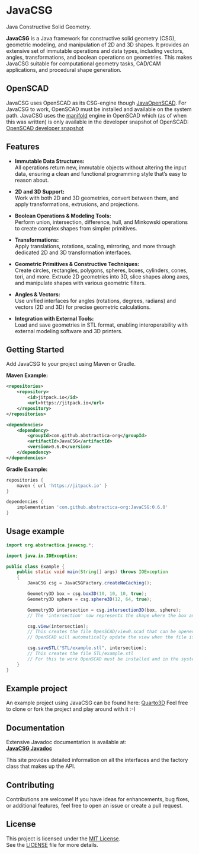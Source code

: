 # JavaCSG
Java Constructive Solid Geometry. 

**JavaCSG** is a Java framework for constructive solid geometry (CSG), geometric modeling, and manipulation of 2D and 3D shapes. It provides an extensive set of immutable operations and data types, including vectors, angles, transformations, and boolean operations on geometries. This makes JavaCSG suitable for computational geometry tasks, CAD/CAM applications, and procedural shape generation.

## OpenSCAD
JavaCSG uses OpenSCAD as its CSG-engine though [JavaOpenSCAD](https://github.com/abstractica-org/JavaOpenSCAD). For JavaCSG to work, OpenSCAD must be installed and available on the system path. JavaCSG uses the [manifold](https://github.com/elalish/manifold) engine in OpenSCAD which (as of when this was written) is only available in the developer snapshot of OpenSCAD:
[OpenSCAD developer snapshot](https://openscad.org/downloads.html#snapshots)

## Features

- **Immutable Data Structures:**  
  All operations return new, immutable objects without altering the input data, ensuring a clean and functional programming style that’s easy to reason about.

- **2D and 3D Support:**  
  Work with both 2D and 3D geometries, convert between them, and apply transformations, extrusions, and projections.

- **Boolean Operations & Modeling Tools:**  
  Perform union, intersection, difference, hull, and Minkowski operations to create complex shapes from simpler primitives.

- **Transformations:**  
  Apply translations, rotations, scaling, mirroring, and more through dedicated 2D and 3D transformation interfaces.

- **Geometric Primitives & Constructive Techniques:**  
  Create circles, rectangles, polygons, spheres, boxes, cylinders, cones, tori, and more. Extrude 2D geometries into 3D, slice shapes along axes, and manipulate shapes with various geometric filters.

- **Angles & Vectors:**  
  Use unified interfaces for angles (rotations, degrees, radians) and vectors (2D and 3D) for precise geometric calculations.

- **Integration with External Tools:**  
  Load and save geometries in STL format, enabling interoperability with external modeling software and 3D printers.

## Getting Started

Add JavaCSG to your project using Maven or Gradle.

**Maven Example:**

```xml
<repositories>
    <repository>
        <id>jitpack.io</id>
        <url>https://jitpack.io</url>
    </repository>
</repositories>

<dependencies>
    <dependency>
        <groupId>com.github.abstractica-org</groupId>
        <artifactId>JavaCSG</artifactId>
        <version>0.6.0</version>
    </dependency>
</dependencies>
```

**Gradle Example:**

```gradle
repositories {
    maven { url 'https://jitpack.io' }
}

dependencies {
    implementation 'com.github.abstractica-org:JavaCSG:0.6.0'
}
```

## Usage example
```java
import org.abstractica.javacsg.*;

import java.io.IOException;

public class Example {
    public static void main(String[] args) throws IOException
    {
        JavaCSG csg = JavaCSGFactory.createNoCaching();

        Geometry3D box = csg.box3D(10, 10, 10, true);
        Geometry3D sphere = csg.sphere3D(12, 64, true);

        Geometry3D intersection = csg.intersection3D(box, sphere);
        // The 'intersection' now represents the shape where the box and sphere overlap.

        csg.view(intersection);
        // This creates the file OpenSCAD/view0.scad that can be opened with OpenSCAD
        // OpenSCAD will automatically update the view when the file is saved

        csg.saveSTL("STL/example.stl", intersection);
        // This creates the file STL/example.stl
        // For this to work OpenSCAD must be installed and in the system path
    }
}
```

## Example project

An example project using JavaCSG can be found here: [Quarto3D](https://github.com/abstractica-org/Quarto3D)
Feel free to clone or fork the project and play around with it :-)

## Documentation

Extensive Javadoc documentation is available at:  
**[JavaCSG Javadoc](https://abstractica-org.github.io/JavaCSG)**

This site provides detailed information on all the interfaces and the factory class that makes up the API.

## Contributing

Contributions are welcome! If you have ideas for enhancements, bug fixes, or additional features, feel free to open an issue or create a pull request.

## License

This project is licensed under the [MIT License](LICENSE).  
See the [LICENSE](LICENSE) file for more details.



